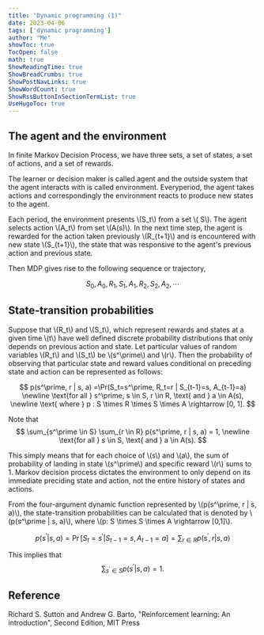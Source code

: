```yaml
---
title: "Dynamic programming (1)" 
date: 2023-04-06
tags: ['dynamic programming']
author: "Me"
showToc: true
TocOpen: false
math: true
ShowReadingTime: true
ShowBreadCrumbs: true
ShowPostNavLinks: true
ShowWordCount: true
ShowRssButtonInSectionTermList: true
UseHugoToc: true
---
```



## The agent and the environment 
In finite Markov Decision Process, we have three sets, a set of states, a set of actions, and a set of rewards.  

The learner or decision maker is called agent and the outside system that the agent interacts with is called environment. Everyperiod, the agent takes actions and correspondingly the environment reacts to produce new states to the agent. 

Each period, the environment presents \\(S_t\\) from a set \\( S\\). The agent selects action \\(A_t\\) from set \\(A(s)\\). In the next time step, the agent is rewarded for the action taken previously \\(R_{t+1}\\) and is encountered with new state \\(S_{t+1}\\), the state that was responsive to the agent's previous action and previous state.   

Then MDP gives rise to the following sequence or trajectory, 

$$ 
S_0, A_0, R_1, S_1, A_1, R_2, S_2, A_2, \cdots
$$ 

## State-transition probabilities 
Suppose that \\(R_t\\) and \\(S_t\\), which represent rewards and states at a given time \\(t\\) have well defined discrete probability distributions that only depends on previous action and state. Let particular values of random variables \\(R_t\\) and \\(S_t\\) be \\(s^\prime\\) and \\(r\\). Then the probability of observing that particular state and reward values conditional on preceding state and action can be represented as follows:

$$ 
p(s^\prime, r | s, a) =\Pr(S_t=s^\prime,  R_t=r | S_{t-1}=s, A_{t-1}=a) 
\newline 
\text{for all } s^\prime, s \in S, r \in R, \text{ and } a \in A(s),
\newline 
\text{ where }  p : S \times R \times S \times A  \rightarrow [0, 1].
$$ 

Note that 
$$ 
\sum_{s^\prime \in S} \sum_{r \in R} p(s^\prime, r | s, a) = 1, 
\newline 
\text{for all } s \in S, \text{ and } a \in A(s). 
$$ 

This simply means that for each choice of \\(s\\) and \\(a\\), the sum of probability of landing in state \\(s^\prime\\) and specific reward \\(r\\) sums to 1. Markov decision process dictates the environment to only depend on its immediate preciding state and action, not the entire history of states and actions. 

From the four-argument dynamic function represented by \\(p(s^\prime, r | s, a)\\), the state-transition probabilities can be calculated that is denoted by \\(p(s^\prime | s, a)\\), where \\(p: S \times S \times A \rightarrow [0,1]\\). 

$$ 
p(s^\prime | s, a) 
= \Pr\left[S_t = s ^\prime  | S_{t-1}=s, A_{t-1}=a\right] 
= \sum_{r \in R} p(s ^\prime, r | s, a)
$$ 

This implies that 
$$
\sum_{s^\prime \in S} p(s^\prime | s, a)  = 1.
$$


## Reference 

Richard S. Sutton and Andrew G. Barto, "Reinforcement learning: An introduction", Second Edition, MIT Press
